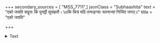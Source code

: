 +++
secondary_sources = [ "MSS_7711",]
jsonClass = "Subhaashita"
text = "एको जयति सद्वृत्तः किं पुनर्द्वौ सुसंहतौ।  \nकिं चित्रं यदि तन्वङ्ग्याः स्तनाभ्यां निर्जितं जगत्॥"
title = "एको जयति"

+++

<details><summary>Text</summary>

एको जयति सद्वृत्तः किं पुनर्द्वौ सुसंहतौ।  
किं चित्रं यदि तन्वङ्ग्याः स्तनाभ्यां निर्जितं जगत्॥
</details>
